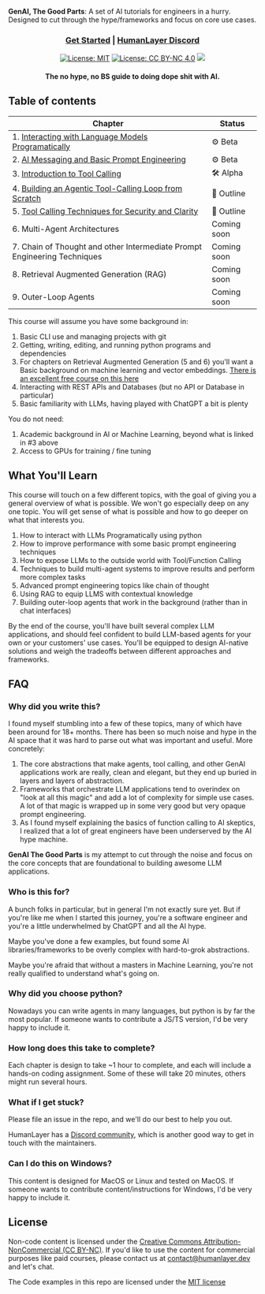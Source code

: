 **GenAI, The Good Parts**: A set of AI tutorials for engineers in a hurry. Designed to cut through the hype/frameworks and focus on core use cases.

<div align="center">

<h3>

[Get Started](./01-interacting-with-language-models-programatically) | [HumanLayer Discord](https://discord.gg/AK6bWGFY7d) 

</h3>


<!-- [![GitHub Repo stars](https://img.shields.io/github/stars/humanlayer/ai-the-good-parts)](https://github.com/humanlayer/ai-the-good-parts) -->
[![License: MIT](https://img.shields.io/badge/License-MIT-green.svg)](https://opensource.org/licenses/MIT)
[![License: CC BY-NC 4.0](https://img.shields.io/badge/License-CC%20BY%20NC%204.0-lightgrey.svg)](https://creativecommons.org/licenses/by-nc/4.0/)
<img referrerpolicy="no-referrer-when-downgrade" src="https://static.scarf.sh/a.png?x-pxid=350f9de1-483c-42ff-a8a8-f5214429c140" />

<h4>The no hype, no BS guide to doing dope shit with AI.</h4>

</div>

## Table of contents

| Chapter | Status |
|---------|--------|
| 1. [Interacting with Language Models Programatically](.01-interacting-with-language-models-programatically) | ⚙️ Beta |
| 2. [AI Messaging and Basic Prompt Engineering](./02-chats-and-prompting-techniques) | ⚙️ Beta |
| 3. [Introduction to Tool Calling](./03-intro-to-tool-calling) | 🛠️ Alpha |
| 4. [Building an Agentic Tool-Calling Loop from Scratch](./04-building-an-agentic-tool-calling-loop-from-scratc) | 💭 Outline |
| 5. [Tool Calling Techniques for Security and Clarity](./05-tool-calling-techniques-for-security-and-clarity) | 💭 Outline |
| 6. Multi-Agent Architectures | Coming soon |
| 7. Chain of Thought and other Intermediate Prompt Engineering Techniques | Coming soon |
| 8. Retrieval Augmented Generation (RAG) | Coming soon |
| 9. Outer-Loop Agents | Coming soon |


This course will assume you have some background in:

1. Basic CLI use and managing projects with git
2. Getting, writing, editing, and running python programs and dependencies
3. For chapters on Retrieval Augmented Generation (5 and 6) you'll want a Basic background on machine learning and vector embeddings. [There is an excellent free course on this here](https://www.youtube.com/playlist?list=plzhqobowtqdnu6r1_67000dx_zcjb-3pi) 
4. Interacting with REST APIs and Databases (but no API or Database in particular)
5. Basic familiarity with LLMs, having played with ChatGPT a bit is plenty

You do not need:

1. Academic background in AI or Machine Learning, beyond what is linked in #3 above
2. Access to GPUs for training / fine tuning

## What You'll Learn

This course will touch on a few different topics, with the goal of giving you a general overview of what is possible. We won't go especially
deep on any one topic. You will get sense of what is possible and how to go deeper on what that interests you.

1. How to interact with LLMs Programatically using python
2. How to improve performance with some basic prompt engineering techniques
3. How to expose LLMs to the outside world with Tool/Function Calling
4. Techniques to build multi-agent systems to improve results and perform more complex tasks
5. Advanced prompt engineering topics like chain of thought
6. Using RAG to equip LLMS with contextual knowledge
7. Building outer-loop agents that work in the background (rather than in chat interfaces)

By the end of the course, you'll have built several complex LLM applications, and should feel confident to 
build LLM-based agents for your own or your customers' use cases. You'll be equipped to design AI-native solutions and weigh the tradeoffs between different approaches and frameworks.

## FAQ

### Why did you write this?

I found myself stumbling into a few of these topics, many of which have been around for 18+ months. There has been so much noise and hype in the AI space that it was hard to parse out what was important and useful. More concretely:

1. The core abstractions that make agents, tool calling, and other GenAI applications work are really, clean and elegant, but they end up buried in layers and layers of abstraction.
2. Frameworks that orchestrate LLM applications tend to overindex on "look at all this magic" and add a lot of complexity for simple use cases. A lot of that magic is wrapped up in some very good but very opaque prompt engineering.
4. As I found myself explaining the basics of function calling to AI skeptics, I realized that a lot of great engineers have been underserved by the AI hype machine.

**GenAI The Good Parts** is my attempt to cut through the noise and focus on the core concepts that are foundational to building awesome LLM applications.

### Who is this for?

A bunch folks in particular, but in general I'm not exactly sure yet. But if you're like me when I started this journey, you're a software engineer and you're a little underwhelmed by ChatGPT and all the AI hype. 

Maybe you've done a few examples, but found some AI libraries/frameworks to be overly complex with hard-to-grok abstractions. 

Maybe you're afraid that without a masters in Machine Learning, you're not really qualified to understand what's going on.

### Why did you choose python?

Nowadays you can write agents in many languages, but python is by far the most popular. If someone wants to contribute a JS/TS version, I'd be very happy to include it.

### How long does this take to complete?

Each chapter is design to take ~1 hour to complete, and each will include a hands-on coding assignment. Some of these will take 20 minutes, others might run several hours.

### What if I get stuck?

Please file an issue in the repo, and we'll do our best to help you out.

HumanLayer has a [Discord community](https://discord.gg/AK6bWGFY7d), which is another good way to get in touch with the maintainers.


### Can I do this on Windows?

This content is designed for MacOS or Linux and tested on MacOS. If someone wants to contribute content/instructions for Windows, I'd be very happy to include it.


## License

Non-code content is licensed under the [Creative Commons Attribution-NonCommercial (CC BY-NC)](https://creativecommons.org/licenses/by-nc/4.0/). If you'd like to use the content for commercial purposes like paid courses, please contact us at contact@humanlayer.dev and let's chat.

The Code examples in this repo are licensed under the [MIT license](./LICENSE)



